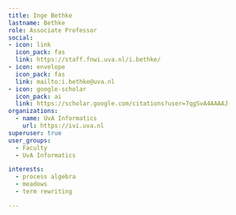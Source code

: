 ```yaml
---
title: Inge Bethke
lastname: Bethke
role: Associate Professor
social:
- icon: link
  icon_pack: fas
  link: https://staff.fnwi.uva.nl/i.bethke/
- icon: envelope
  icon_pack: fas
  link: mailto:i.bethke@uva.nl
- icon: google-scholar
  icon_pack: ai
  link: https://scholar.google.com/citations?user=7qgSvA4AAAAJ
organizations:
  - name: UvA Informatics
    url: https://ivi.uva.nl
superuser: true
user_groups:
  - Faculty
  - UvA Informatics

interests:
  - process algebra
  - meadows
  - term rewriting

---
```

